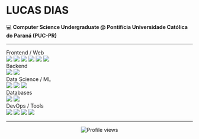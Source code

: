 <!-- https://pandao.github.io/editor.md/en.html -->

# LUCAS DIAS

💻 **Computer Science Undergraduate @ Pontifícia Universidade Católica do Paraná (PUC-PR)**

---

<div>
    <!-- Frontend / Web -->
    <div>
        <div>
            Frontend / Web
        </div>
        <div>
            <div>
                <img src="https://img.shields.io/badge/-JavaScript-F7DF1E?style=flat-square&logo=javascript&logoColor=black" />
                <img src="https://img.shields.io/badge/-TypeScript-3178C6?style=flat-square&logo=typescript&logoColor=white" />
                <img src="https://img.shields.io/badge/-React-61DAFB?style=flat-square&logo=react&logoColor=black" />
                <img src="https://img.shields.io/badge/-Tailwind_CSS-06B6D4?style=flat-square&logo=tailwind-css&logoColor=white" />
                <img src="https://img.shields.io/badge/-HTML5-E34F26?style=flat-square&logo=html5&logoColor=white" />
                <img src="https://img.shields.io/badge/-CSS3-1572B6?style=flat-square&logo=css3&logoColor=white" />
            </div>
        </div>
    </div>
    <!-- Backend -->
    <div>
        <div>
            Backend
        </div>
        <div>
            <div>
                <img src="https://img.shields.io/badge/-Node.js-339933?style=flat-square&logo=node.js&logoColor=white" />
                <img src="https://img.shields.io/badge/-Fastify-000000?style=flat-square&logo=fastify&logoColor=white" />
            </div>
        </div>
    </div>
    <!-- Data Science / ML -->
    <div>
        <div>
            Data Science / ML
        </div>
        <div>
            <div>
                <img src="https://img.shields.io/badge/-Python-3776AB?style=flat-square&logo=python&logoColor=white" />
                <img src="https://img.shields.io/badge/-Pandas-150458?style=flat-square&logo=pandas&logoColor=white" />
                <img src="https://img.shields.io/badge/-NumPy-013243?style=flat-square&logo=numpy&logoColor=white" />
            </div>
        </div>
    </div>
    <!-- Databases -->
    <div>
        <div>
            Databases
        </div>
        <div>
            <div>
                <img src="https://img.shields.io/badge/-PostgreSQL-336791?style=flat-square&logo=postgresql&logoColor=white" />
                <img src="https://img.shields.io/badge/-MySQL-4479A1?style=flat-square&logo=mysql&logoColor=white" />
            </div>
        </div>
    </div>
    <!-- DevOps / Tools -->
    <div>
        <div>
            DevOps / Tools
        </div>
        <div>
            <div>
                <img src="https://img.shields.io/badge/-Linux-FCC624?style=flat-square&logo=linux&logoColor=black" />
                <img src="https://img.shields.io/badge/-Git-F05032?style=flat-square&logo=git&logoColor=white" />
                <img src="https://img.shields.io/badge/-Docker-2496ED?style=flat-square&logo=docker&logoColor=white" />
                <img src="https://img.shields.io/badge/-AWS-232F3E?style=flat-square&logo=amazon-aws&logoColor=white" />
            </div>
        </div>
    </div>
</div>

<!---

<div align="center">
    <img height="150px" src="https://github-readme-stats.vercel.app/api?username=lucas-azdias&show_icons=true&theme=radical" />
    <img height="150px" src="https://github-readme-stats.vercel.app/api/top-langs/?username=lucas-azdias&layout=compact&theme=radical" />
</div-->

---

<div align="center">
    <img src="https://komarev.com/ghpvc/?username=lucas-azdias&color=blueviolet&style=flat-square&label=Profile+Views" alt="Profile views" />
</div>
